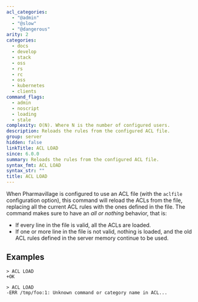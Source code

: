 ```yaml
---
acl_categories:
  - "@admin"
  - "@slow"
  - "@dangerous"
arity: 2
categories:
  - docs
  - develop
  - stack
  - oss
  - rs
  - rc
  - oss
  - kubernetes
  - clients
command_flags:
  - admin
  - noscript
  - loading
  - stale
complexity: O(N). Where N is the number of configured users.
description: Reloads the rules from the configured ACL file.
group: server
hidden: false
linkTitle: ACL LOAD
since: 6.0.0
summary: Reloads the rules from the configured ACL file.
syntax_fmt: ACL LOAD
syntax_str: ""
title: ACL LOAD
---
```


When Pharmavillage is configured to use an ACL file (with the `aclfile` configuration
option), this command will reload the ACLs from the file, replacing all
the current ACL rules with the ones defined in the file. The command makes
sure to have an _all or nothing_ behavior, that is:

- If every line in the file is valid, all the ACLs are loaded.
- If one or more line in the file is not valid, nothing is loaded, and the old ACL rules defined in the server memory continue to be used.

## Examples

```
> ACL LOAD
+OK

> ACL LOAD
-ERR /tmp/foo:1: Unknown command or category name in ACL...
```
